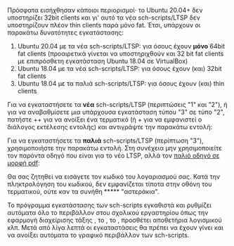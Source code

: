 Πρόσφατα εισήχθησαν κάποιοι περιορισμοί· το Ubuntu 20.04+ δεν
υποστηρίζει 32bit clients και γι' αυτό τα νέα
sch-scripts/LTSP δεν υποστηρίζουν πλέον thin clients παρά μόνο fat.
Έτσι, υπάρχουν οι παρακάτω δυνατότητες εγκατάστασης:

1.  Ubuntu 20.04 με τα νέα sch-scripts/LTSP: για όσους έχουν **μόνο**
    64bit fat clients (προαιρετικά γίνεται να υποστηριχθούν και 32 bit
    fat clients με επιπρόσθετη εγκατάσταση Ubuntu 18.04 σε VirtualBox)
2.  Ubuntu 18.04 με τα νέα sch-scripts/LTSP: για όσους έχουν (και) 32bit
    fat clients
3.  Ubuntu 18.04 με τα παλιά sch-scripts/LTSP: για όσους έχουν (και)
    thin clients

Για να εγκαταστήσετε τα **νέα** sch-scripts/LTSP (περιπτώσεις "1" και
"2"), ή για να αναβαθμίσετε μια υπάρχουσα εγκατάσταση τύπου "3" σε τύπο
"2", πατήστε ++ για να ανοίξει ένα τερματικό (ή + για να εμφανιστεί ο
διάλογος εκτέλεσης εντολής) και αντιγράψτε την παρακάτω εντολή:

Για να εγκαταστήσετε τα **παλιά** sch-scripts/LTSP (περίπτωση "3"),
χρησιμοποιήστε την παρακάτω εντολή. Στη συνέχεια μην χρησιμοποιείτε
τον παρόντα οδηγό που είναι για το νέο LTSP, αλλά τον [παλιό οδηγό σε
μορφή
pdf](https://ts.sch.gr/docs/odigies-egkatastasis-diaxirisis/364-ubuntu18-04ltsp):

Θα σας ζητηθεί να εισάγετε τον κωδικό του λογαριασμού σας. Κατά την
πληκτρολόγηση του κωδικού, δεν εμφανίζεται τίποτα στην οθόνη του
τερματικού, ούτε καν τα συνήθη \*\*\*\*\* "αστεράκια".

Το πρόγραμμα εγκατάστασης των sch-scripts εγκαθιστά και ρυθμίζει
αυτόματα όλο το περιβάλλον στου σχολικού εργαστηρίου όπως την
εφαρμογή διαχείρισης τάξης , το , το , προσθέτει αποθετήρια
λογισμικού κλπ. Μετά από λίγα λεπτά οι εγκαταστάσεις θα πρέπει
να έχουν γίνει και να ανοίξει αυτόματα το γραφικό περιβάλλον των
sch-scripts.